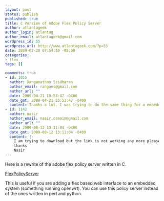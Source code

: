 ```yaml
--- 
layout: post
status: publish
published: true
title: C Version of Adobe Flex Policy Server
author: atlantageek
author_login: atlantag
author_email: atlantageek@gmail.com
wordpress_id: 55
wordpress_url: http://www.atlantageek.com/?p=55
date: 2009-02-28 07:54:10 -05:00
categories: 
- flex
tags: []

comments: true
- id: 1055
  author: Ranganathan Sridharan
  author_email: rangans@gmail.com
  author_url: ""
  date: 2009-04-21 18:53:47 -0400
  date_gmt: 2009-04-21 23:53:47 -0400
  content: Thanks a lot. I was trying to do the same thing for a embedded server that I was connecting to from silverlight. I will have to modify the output a bit to work with silverlight but that should be trivial. I will try it out and let you know.
- id: 1142
  author: nasir
  author_email: nasir.osmain@gmail.com
  author_url: ""
  date: 2009-08-12 13:11:04 -0400
  date_gmt: 2009-08-12 13:11:04 -0400
  content: |-
    I am trying to download but the link is not working any more please can you provide ma working link
    thanks
    Nasir
---
```

Here is a rewrite of the adobe flex policy server written in C.

<a href="http://www.atlantageek.com/?attachment_id=74" rel="attachment wp-att-74" title="FlexPolicyServer">FlexPolicyServer</a>

This is useful if you are adding a flex based web interface to an embedded system (something running openwrt). You can use this policy server instead of the ones written in perl and python.
